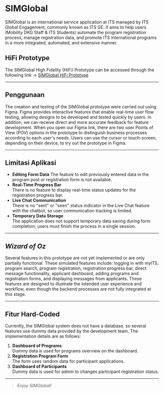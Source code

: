 # SIMGlobal

SIMGlobal is an international service application at ITS managed by ITS Global Engagement, commonly known as ITS GE. It aims to help users (Mobility DKG Staff & ITS Students) automate the program registration process, manage registration data, and promote ITS international programs in a more integrated, automated, and extensive manner.

## HiFi Prototype

The SIMGlobal High Fidelity (HiFi) Prototype can be accessed through the following link -> [SIMGlobal HiFi Prototype](https://figma.com/design/mzz8S6sShRV2U0YbOvD8Fc/UI-UX-SIMGlobal?node-id=589-9768&t=uNPUkUA6V6PyPYqc-1)

---

## Penggunaan

The creation and testing of the SIMGlobal prototype were carried out using Figma. Figma provides interactive features that enable real-time user flow testing, allowing designs to be developed and tested quickly by users. In addition, we can receive direct and more accurate feedback for feature development. When you open our Figma link, there are two user Points of View (POV) options in the prototype to distinguish business processes according to each user's needs. Users can use the cursor or touch-screen, depending on their device, to try out the prototype in Figma.

---

## Limitasi Aplikasi

- **Editing Form Data**
  The feature to edit previously entered data in the program post or registration form is not available.
- **Real-Time Progress Bar**  
  There is no feature to display real-time status updates for the registration progress bar.
- **Live Chat Communication**  
  There is no "sent" or "seen" status indicator in the Live Chat feature with the chatbot, so user communication tracking is limited.
- **Temporary Data Storage**  
  The application does not support temporary data saving during form completion; users must finish the process in a single session.

---

## _Wizard of Oz_

Several features in this prototype are not yet implemented or are only partially functional. These simulated features include: logging in with myITS, program search, program registration, registration progress bar, direct message functionality, applicant dashboard, adding programs and registration forms, and displaying messages from applicants. These features are designed to illustrate the intended user experience and workflow, even though the backend processes are not fully integrated at this stage.

---

## Fitur Hard-Coded

Currently, the SIMGlobal system does not have a database, so several features use dummy data provided by the development team. The implementation details are as follows:

1. **Dashboard of Programs**  
   Dummy data is used for programs overview on the dashboard.
2. **Registration Program Form**  
   The form uses random data for participant applications.
3. **Dashboard of Participants**  
   Dummy data is used for admin to changes participant registration status.

---

> _Enjoy SIMGlobal!_
